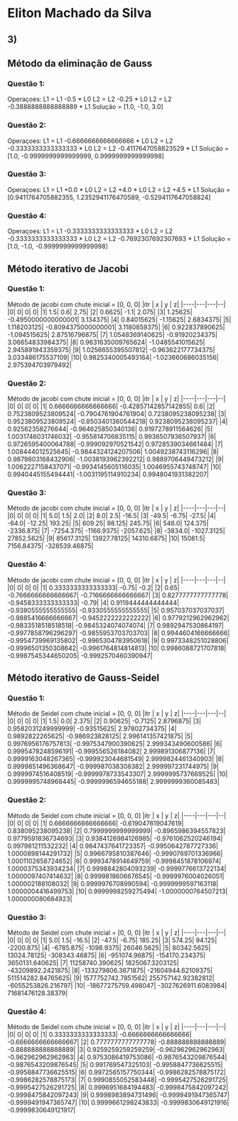 # Eliton Machado da Silva

## 3)

## Método da eliminação de Gauss

### Questão 1:
Operaçoes:
L1 = L1 -0.5 * L0
L2 = L2 -0.25 * L0
L2 = L2 -0.3888888888888889 * L1
Solução = [1.0, -1.0, 3.0]

### Questão 2:
Operaçoes:
L1 = L1 -0.6666666666666666 * L0
L2 = L2 -0.3333333333333333 * L0
L2 = L2 -0.4117647058823529 * L1
Solução = [1.0, -0.9999999999999999, 0.9999999999999998]

### Questão 3:
Operaçoes:
L1 = L1 +0.0 * L0
L2 = L2 +4.0 * L0
L2 = L2 +4.5 * L1
Solução = [0.9411764705882355, 1.2352941176470589, -0.5294117647058824]

### Questão 4:
Operaçoes:
L1 = L1 -0.3333333333333333 * L0
L2 = L2 -0.3333333333333333 * L0
L2 = L2 -0.7692307692307693 * L1
Solução = [1.0, -1.0, -0.9999999999999998]

## Método iterativo de Jacobi
### Questão 1:
Método de jacobi com chute inicial = [0, 0, 0]
|itr | x | y | z|
|----|---|---|--|
|0| 0| 0| 0|
|1| 1.5| 0.6| 2.75|
|2| 0.6625| -1.1| 2.075|
|3| 1.25625| -0.4950000000000001| 3.134375|
|4| 0.84015625| -1.15625| 2.6834375|
|5| 1.118203125| -0.8094375000000001| 3.1180859375|
|6| 0.922837890625| -1.094515625| 2.87516796875|
|7| 1.0548369140625| -0.91920234375| 3.06654833984375|
|8| 0.9631635009765624| -1.0485541015625| 2.945891943359375|
|9| 1.0256655395507812| -0.963622177734375| 3.033486175537109|
|10| 0.9825340005493164| -1.023660686035156| 2.975394703979492|

### Questão 2:
Método de jacobi com chute inicial = [0, 0, 0]
|itr | x | y | z|
|----|---|---|--|
|0| 0| 0| 0|
|1| 0.6666666666666666| -0.42857142857142855| 0.6|
|2| 0.7523809523809524| -0.7904761904761904| 0.7238095238095238|
|3| 0.9523809523809524| -0.8503401360544218| 0.9238095238095237|
|4| 0.92562358276644| -0.964625850340136| 0.9197278911564626|
|5| 1.0031746031746032| -0.955814706835115| 0.9936507936507937|
|6| 0.9726595400064788| -0.999092970521542| 0.9728539034661484|
|7| 1.008444012525645| -0.9844324124207506| 1.0049238743116296|
|8| 0.9879803168432906| -1.0038193962392212| 0.9889706449473212|
|9| 1.0062227158437071| -0.9934145605116035| 1.0046955743748747|
|10| 0.9940445155494441| -1.0031195114910234| 0.9948041931382207|

### Questão 3:
Método de jacobi com chute inicial = [0, 0, 0]
|itr | x | y | z|
|----|---|---|--|
|0| 0| 0| 0|
|1| 5.0| 1.5| 2.0|
|2| 8.0| 2.5| -16.5|
|3| -49.5| -6.75| -27.5|
|4| -64.0| -12.25| 193.25|
|5| 609.25| 98.125| 245.75|
|6| 546.0| 124.375| -2336.875|
|7| -7254.375| -1166.9375| -2057.625|
|8| -3834.0| -1027.3125| 27852.5625|
|9| 85617.3125| 13927.78125| 14310.6875|
|10| 15081.5| 7156.84375| -328539.46875|

### Questão 4:
Método de jacobi com chute inicial = [0, 0, 0]
|itr | x | y | z|
|----|---|---|--|
|0| 0| 0| 0|
|1| 0.3333333333333333| -0.75| -0.2|
|2| 0.65| -0.7666666666666667| -0.7166666666666667|
|3| 0.8277777777777778| -0.9458333333333333| -0.79|
|4| 0.9119444444444444| -0.9380555555555555| -0.9330555555555555|
|5| 0.957037037037037| -0.9885416666666667| -0.9452222222222222|
|6| 0.9779212962962962| -0.9833518518518518| -0.9845324074074074|
|7| 0.9892947530864197| -0.9977858796296297| -0.9855953703703703|
|8| 0.9944604166666666| -0.9954739969135802| -0.9965304783950618|
|9| 0.9973348251028806| -0.9996501350308642| -0.9961764814814813|
|10| 0.9986088721707818| -0.9987545344650205| -0.9992570460390947|

## Método iterativo de Gauss-Seidel
### Questão 1:
Método de Seidel com chute inicial = [0, 0, 0]
|itr | x | y | z|
|----|---|---|--|
|0| 0| 0| 0|
|1| 1.5| 0.0| 2.375|
|2| 0.90625| -0.7125| 2.8796875|
|3| 0.9582031249999999| -0.93515625| 2.97802734375|
|4| 0.9892822265625| -0.986923828125| 2.996141357421875|
|5| 0.9976956176757813| -0.9975347900390625| 2.999343490600586|
|6| 0.9995478248596191| -0.999556526184082| 2.999891306877136|
|7| 0.9999163048267365| -0.999923044681549| 2.9999824461340903|
|8| 0.9999851496368647| -0.999987038308382| 2.999997231744975|
|9| 0.9999974516408519| -0.9999978733543307| 2.9999995737669525|
|10| 0.9999995748968445| -0.9999996594655188| 2.9999999360085483|

### Questão 2:
Método de Seidel com chute inicial = [0, 0, 0]
|itr | x | y | z|
|----|---|---|--|
|0| 0| 0| 0|
|1| 0.6666666666666666| -0.619047619047619| 0.838095238095238|
|2| 0.7999999999999999| -0.8965986394557823| 0.9779591836734693|
|3| 0.9384126984126985| -0.9761062520246194| 0.997981211532232|
|4| 0.9847437641723357| -0.9950642787727336| 1.0000898144291732|
|5| 0.9966795810387646| -0.9990769701336966| 1.0001102658724652|
|6| 0.9993478914649759| -0.9998451878106974| 1.0000375343934234|
|7| 0.9998842804093239| -0.9999776613722134| 1.0000097407414632|
|8| 0.9999818606676545| -0.9999976004026051| 1.000002188108032|
|9| 0.9999976708990594| -0.9999999597163118| 1.0000004416499753|
|10| 0.9999998259275494| -1.0000000764507213| 1.000000080684923|

### Questão 3:
Método de Seidel com chute inicial = [0, 0, 0]
|itr | x | y | z|
|----|---|---|--|
|0| 0| 0| 0|
|1| 5.0| 1.5| -16.5|
|2| -47.5| -6.75| 185.25|
|3| 574.25| 94.125| -2200.875|
|4| -6785.875| -1098.9375| 26046.5625|
|5| 80342.5625| 13024.78125| -308343.46875|
|6| -951074.96875| -154170.234375| 3650131.640625|
|7| 11258740.390625| 1825067.3203125| -43209892.2421875|
|8| -133279806.3671875| -21604944.62109375| 511514282.84765625|
|9| 1577752742.7851562| 255757142.92382812| -6055253826.216797|
|10| -18677275759.498047| -3027626911.6083984| 71681476128.38379|

### Questão 4:
Método de Seidel com chute inicial = [0, 0, 0]
|itr | x | y | z|
|----|---|---|--|
|0| 0| 0| 0|
|1| 0.3333333333333333| -0.6666666666666666| -0.6666666666666667|
|2| 0.7777777777777778| -0.888888888888889| -0.888888888888889|
|3| 0.9259259259259259| -0.962962962962963| -0.962962962962963|
|4| 0.9753086419753086| -0.9876543209876544| -0.9876543209876545|
|5| 0.991769547325103| -0.9958847736625515| -0.9958847736625515|
|6| 0.9972565157750344| -0.9986282578875172| -0.9986282578875173|
|7| 0.9990855052583448| -0.9995427526291725| -0.9995427526291725|
|8| 0.9996951684194483| -0.9998475842097242| -0.9998475842097243|
|9| 0.9998983894731496| -0.9999491947365747| -0.9999491947365747|
|10| 0.9999661298243833| -0.9999830649121916| -0.9999830649121917|

